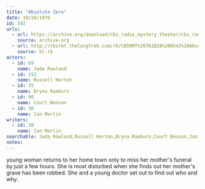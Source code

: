 ```yaml
---
title: "Absolute Zero"
date: 10/28/1976
id: 542
urls: 
  - url: https://archive.org/download/cbs_radio_mystery_theater/cbs_radio_mystery_theater-0501-0550.zip/cbs_radio_mystery_theater-0501-0550%2Fcbsrmt_0542_absolute_zero.mp3
    source: archive-org
  - url: http://cbsrmt.thelongtrek.com/rb/CBSRMT%20761028%200542%20Absolute%20Zero_wbbm_rb%20bithot.mp3
    source: kl-rb
actors:  
  - id: 69
    name: Jada Rowland  
  - id: 151
    name: Russell Horton  
  - id: 35
    name: Bryna Raeburn  
  - id: 90
    name: Court Benson  
  - id: 38
    name: Ian Martin
writers:  
  - id: 38
    name: Ian Martin
searchable: Jada Rowland,Russell Horton,Bryna Raeburn,Court Benson,Ian Martin Ian Martin
notes:  
---
```

young woman returns to her home town only to miss her mother's funeral by just a few hours. She is most disturbed when she finds out her mother's grave has been robbed. She and a young doctor set out to find out who and why.